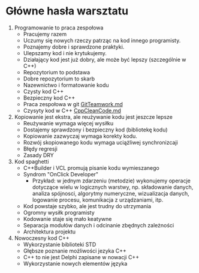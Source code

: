 # Główne hasła warsztatu

1. Programowanie to praca zespołowa
	* Pracujemy razem
	* Uczumy się nowych rzeczy patrząc na kod innego programisty. 
	* Poznajemy dobre i sprawdzone praktyki. 
	* Ulepszamy kod i nie krytukujemy. 
	* Działający kod jest już dobry, ale może być lepszy (szczególnie w C++)
	* Repozytorium to podstawa
	* Dobre repozytorium to skarb
	* Nazewnictwo i formatowanie kodu
	* Czysty kod C++
	* Bezpieczny kod C++
	* Praca zespołowa w git [GitTeamwork.md](./GitTeamwork.md)
	* Czysyty kod w C++ [CppCleanCode.md](./CppCleanCode.md)
2. Kopiowanie jest ekstra, ale reużywanie kodu jest jeszcze lepsze
	* Reużywanie wymaga więcej wysiłku
	* Dostajemy sprawdzony i bezpieczny kod (bibliotekę kodu)
	* Kopiowanie zazwyczaj wymaga korekty kodu.
	* Rozwój skopiowanego kodu wymaga uciążliwej synchronizcaji
	* Błędy regresji
	* Zasady DRY
3. Kod spaghetti
	* C++Builder i VCL promują pisanie kodu wymieszanego
	* Syndrom "OnClick Developer"
		* Przykład: w jednym zdarzeniu (metodzie) wykonujemy operacje dotyczące wielu w logicznych warstwy, np. składowanie danych, analiza spójnosci, algorytmy numeryczne, wizualizacja danych, logowanie procesu, komunikacja z urządzaniami, itp.
	* Kod powstaje szybko, ale jest trudny do utrzymania
	* Ogromny wysiłk programisty
	* Kodowanie staje się mało keatywne
	* Separacja modułów danych i odcinanie zbędnych zależności
	* Architektura projektu
4. Nowoczesny kod C++
	* Wykorzystanie biblioteki STD
	* Głębsze poznanie możliwości jezyka C++
	* C++ to nie jest Delphi zapisane w nowacji C++
	* Wykorzystanie nowych elementów języka
